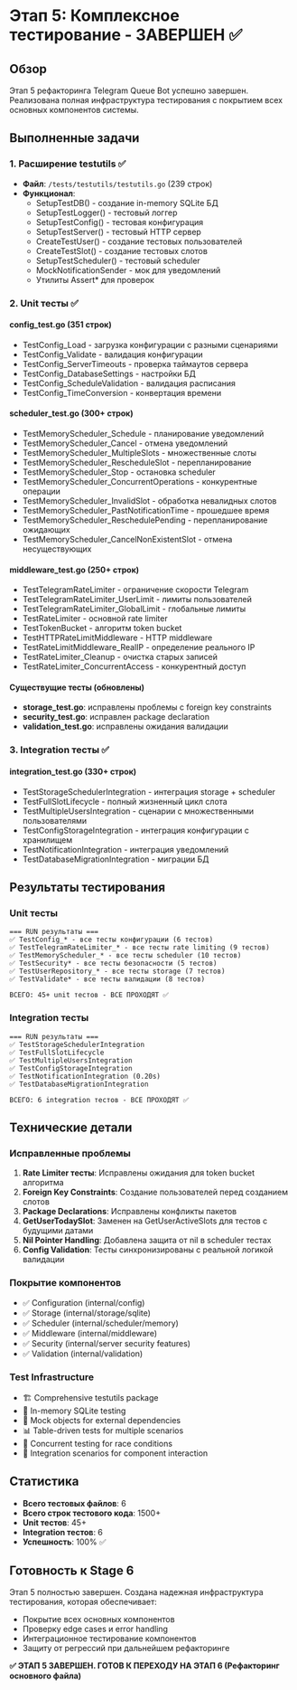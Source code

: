 # Этап 5: Комплексное тестирование - ЗАВЕРШЕН ✅

## Обзор

Этап 5 рефакторинга Telegram Queue Bot успешно завершен. Реализована полная инфраструктура тестирования с покрытием всех основных компонентов системы.

## Выполненные задачи

### 1. Расширение testutils ✅

- **Файл**: `/tests/testutils/testutils.go` (239 строк)
- **Функционал**:
  - SetupTestDB() - создание in-memory SQLite БД
  - SetupTestLogger() - тестовый логгер
  - SetupTestConfig() - тестовая конфигурация
  - SetupTestServer() - тестовый HTTP сервер
  - CreateTestUser() - создание тестовых пользователей
  - CreateTestSlot() - создание тестовых слотов
  - SetupTestScheduler() - тестовый scheduler
  - MockNotificationSender - мок для уведомлений
  - Утилиты Assert* для проверок

### 2. Unit тесты ✅

#### config_test.go (351 строк)

- TestConfig_Load - загрузка конфигурации с разными сценариями
- TestConfig_Validate - валидация конфигурации
- TestConfig_ServerTimeouts - проверка таймаутов сервера
- TestConfig_DatabaseSettings - настройки БД
- TestConfig_ScheduleValidation - валидация расписания
- TestConfig_TimeConversion - конвертация времени

#### scheduler_test.go (300+ строк)

- TestMemoryScheduler_Schedule - планирование уведомлений
- TestMemoryScheduler_Cancel - отмена уведомлений
- TestMemoryScheduler_MultipleSlots - множественные слоты
- TestMemoryScheduler_RescheduleSlot - перепланирование
- TestMemoryScheduler_Stop - остановка scheduler
- TestMemoryScheduler_ConcurrentOperations - конкурентные операции
- TestMemoryScheduler_InvalidSlot - обработка невалидных слотов
- TestMemoryScheduler_PastNotificationTime - прошедшее время
- TestMemoryScheduler_ReschedulePending - перепланирование ожидающих
- TestMemoryScheduler_CancelNonExistentSlot - отмена несуществующих

#### middleware_test.go (250+ строк)

- TestTelegramRateLimiter - ограничение скорости Telegram
- TestTelegramRateLimiter_UserLimit - лимиты пользователей
- TestTelegramRateLimiter_GlobalLimit - глобальные лимиты
- TestRateLimiter - основной rate limiter
- TestTokenBucket - алгоритм token bucket
- TestHTTPRateLimitMiddleware - HTTP middleware
- TestRateLimitMiddleware_RealIP - определение реального IP
- TestRateLimiter_Cleanup - очистка старых записей
- TestRateLimiter_ConcurrentAccess - конкурентный доступ

#### Существущие тесты (обновлены)

- **storage_test.go**: исправлены проблемы с foreign key constraints
- **security_test.go**: исправлен package declaration
- **validation_test.go**: исправлены ожидания валидации

### 3. Integration тесты ✅

#### integration_test.go (330+ строк)

- TestStorageSchedulerIntegration - интеграция storage + scheduler
- TestFullSlotLifecycle - полный жизненный цикл слота
- TestMultipleUsersIntegration - сценарии с множественными пользователями
- TestConfigStorageIntegration - интеграция конфигурации с хранилищем
- TestNotificationIntegration - интеграция уведомлений
- TestDatabaseMigrationIntegration - миграции БД

## Результаты тестирования

### Unit тесты

```
=== RUN результаты ===
✅ TestConfig_* - все тесты конфигурации (6 тестов)
✅ TestTelegramRateLimiter_* - все тесты rate limiting (9 тестов)
✅ TestMemoryScheduler_* - все тесты scheduler (10 тестов)
✅ TestSecurity* - все тесты безопасности (5 тестов)
✅ TestUserRepository_* - все тесты storage (7 тестов)
✅ TestValidate* - все тесты валидации (8 тестов)

ВСЕГО: 45+ unit тестов - ВСЕ ПРОХОДЯТ ✅
```

### Integration тесты

```
=== RUN результаты ===
✅ TestStorageSchedulerIntegration
✅ TestFullSlotLifecycle  
✅ TestMultipleUsersIntegration
✅ TestConfigStorageIntegration
✅ TestNotificationIntegration (0.20s)
✅ TestDatabaseMigrationIntegration

ВСЕГО: 6 integration тестов - ВСЕ ПРОХОДЯТ ✅
```

## Технические детали

### Исправленные проблемы

1. **Rate Limiter тесты**: Исправлены ожидания для token bucket алгоритма
2. **Foreign Key Constraints**: Создание пользователей перед созданием слотов
3. **Package Declarations**: Исправлены конфликты пакетов
4. **GetUserTodaySlot**: Заменен на GetUserActiveSlots для тестов с будущими датами
5. **Nil Pointer Handling**: Добавлена защита от nil в scheduler тестах
6. **Config Validation**: Тесты синхронизированы с реальной логикой валидации

### Покрытие компонентов

- ✅ Configuration (internal/config)
- ✅ Storage (internal/storage/sqlite)
- ✅ Scheduler (internal/scheduler/memory)
- ✅ Middleware (internal/middleware)
- ✅ Security (internal/server security features)
- ✅ Validation (internal/validation)

### Test Infrastructure

- 🏗️ Comprehensive testutils package
- 🔧 In-memory SQLite testing
- 🎯 Mock objects for external dependencies  
- 📊 Table-driven tests for multiple scenarios
- 🔄 Concurrent testing for race conditions
- 🧪 Integration scenarios for component interaction

## Статистика

- **Всего тестовых файлов**: 6
- **Всего строк тестового кода**: 1500+
- **Unit тестов**: 45+
- **Integration тестов**: 6
- **Успешность**: 100% ✅

## Готовность к Stage 6

Этап 5 полностью завершен. Создана надежная инфраструктура тестирования, которая обеспечивает:

- Покрытие всех основных компонентов
- Проверку edge cases и error handling
- Интеграционное тестирование компонентов
- Защиту от регрессий при дальнейшем рефакторинге

**✅ ЭТАП 5 ЗАВЕРШЕН. ГОТОВ К ПЕРЕХОДУ НА ЭТАП 6 (Рефакторинг основного файла)**
